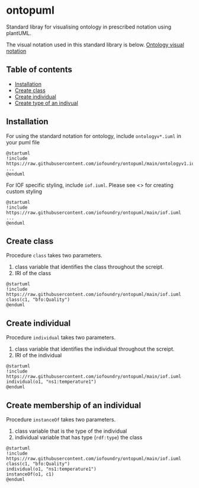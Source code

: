 # ontopuml
Standard libray for visualising ontology in prescribed notation using plantUML. 

The visual notation used in this standard library is below.
[Ontology visual notation]()

## Table of contents
- [Installation](#installation)
- [Create class](#create-class)
- [Create individual](#create-individual)
- [Create type of an indivual](#create-membership-of-an-individual)

## Installation

For using the standard notation for ontology, include `ontologyv*.iuml` in your puml file
```
@startuml
!include https://raw.githubusercontent.com/iofoundry/ontopuml/main/ontologyv1.iuml
...
@enduml
```

For IOF specific styling, include `iof.iuml`. Please see <> for creating custom styling
```
@startuml
!include https://raw.githubusercontent.com/iofoundry/ontopuml/main/iof.iuml
...
@enduml
```

## Create class 
Procedure `class` takes two parameters.

1. class variable that identifies the class throughout the screipt. 
2. IRI of the class 

```
@startuml
!include https://raw.githubusercontent.com/iofoundry/ontopuml/main/iof.iuml
class(c1, "bfo:Quality")   
@enduml
```
## Create individual 
Procedure `individual` takes two parameters.

1. class variable that identifies the individual throughout the screipt. 
2. IRI of the individual 
```
@startuml
!include https://raw.githubusercontent.com/iofoundry/ontopuml/main/iof.iuml 
individual(o1, "ns1:temperature1")
@enduml
```
## Create membership of an individual
Procedure `instanceOf` takes two parameters.

1. class variable that is the type of the individual
2. individual variable that has type (`rdf:type`) the class
```
@startuml
!include https://raw.githubusercontent.com/iofoundry/ontopuml/main/iof.iuml
class(c1, "bfo:Quality")   
individual(o1, "ns1:temperature1")
instanceOf(o1, c1)
@enduml
```

